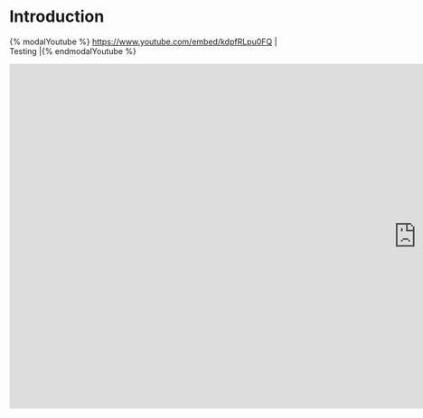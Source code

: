 # Introduction

{% modalYoutube %} https://www.youtube.com/embed/kdpfRLpu0FQ | Testing |{% endmodalYoutube %}
<iframe width="1440" height="611" src="https://www.youtube.com/embed/kdpfRLpu0FQ?showinfo=0" frameborder="0" allow="autoplay; encrypted-media" allowfullscreen></iframe>